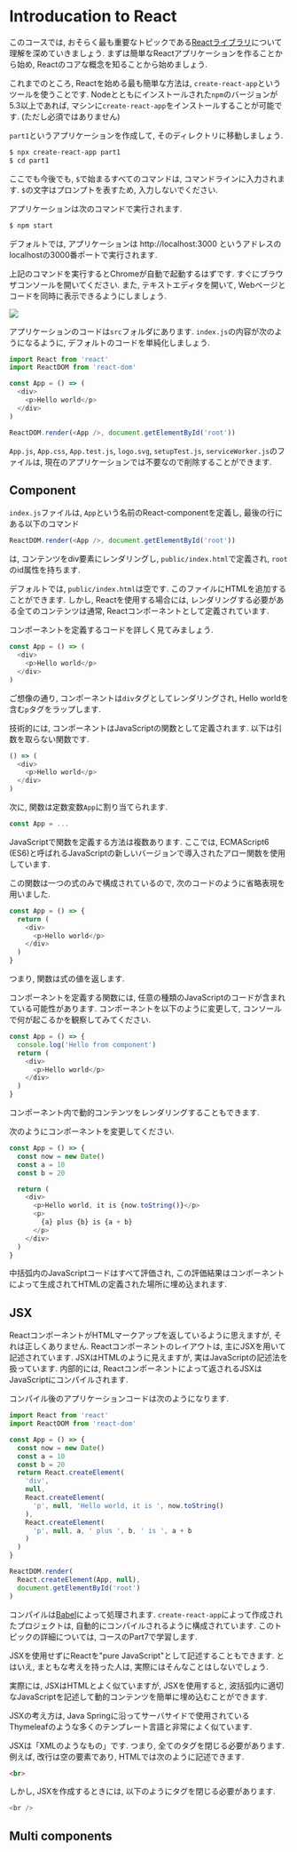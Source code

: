 # Introducation to React

このコースでは, おそらく最も重要なトピックである<a href="https://reactjs.org/">Reactライブラリ</a>について理解を深めていきましょう.
まずは簡単なReactアプリケーションを作ることから始め, Reactのコアな概念を知ることから始めましょう.

これまでのところ, Reactを始める最も簡単な方法は, `create-react-app`というツールを使うことです.
Nodeとともにインストールされた`npm`のバージョンが5.3以上であれば,
マシンに`create-react-app`をインストールすることが可能です. (ただし必須ではありません)

`part1`というアプリケーションを作成して, そのディレクトリに移動しましょう.

```bash
$ npx create-react-app part1
$ cd part1
```

ここでも今後でも, `$`で始まるすべてのコマンドは, コマンドラインに入力されます.
`$`の文字はプロンプトを表すため, 入力しないでください.

アプリケーションは次のコマンドで実行されます.

```bash
$ npm start
```

デフォルトでは, アプリケーションは http://localhost:3000 というアドレスのlocalhostの3000番ポートで実行されます.

上記のコマンドを実行するとChromeが自動で起動するはずです.
すぐにブラウザコンソールを開いてください.
また, テキストエディタを開いて, Webページとコードを同時に表示できるようにしましょう.

<img src="https://fullstackopen.com/static/182fc3f16b4e18cf968de9bbd7efa653/14be6/1e.png">

アプリケーションのコードは`src`フォルダにあります.
`index.js`の内容が次のようになるように, デフォルトのコードを単純化しましょう.

```js
import React from 'react'
import ReactDOM from 'react-dom'

const App = () => (
  <div>
    <p>Hello world</p>
  </div>
)

ReactDOM.render(<App />, document.getElementById('root'))
```

`App.js`, `App.css`, `App.test.js`, `logo.svg`, `setupTest.js`, `serviceWorker.js`のファイルは,
現在のアプリケーションでは不要なので削除することができます.

## Component
`index.js`ファイルは, `App`という名前のReact-componentを定義し, 最後の行にある以下のコマンド

```js
ReactDOM.render(<App />, document.getElementById('root'))
```

は, コンテンツをdiv要素にレンダリングし, `public/index.html`で定義され, `root`のid属性を持ちます.

デフォルトでは, `public/index.html`は空です.
このファイルにHTMLを追加することができます.
しかし, Reactを使用する場合には, レンダリングする必要がある全てのコンテンツは通常,
Reactコンポーネントとして定義されています.

コンポーネントを定義するコードを詳しく見てみましょう.

```js
const App = () => (
  <div>
    <p>Hello world</p>
  </div>
)
```

ご想像の通り, コンポーネントは`div`タグとしてレンダリングされ, Hello worldを含む`p`タグをラップします.

技術的には, コンポーネントはJavaScriptの関数として定義されます.
以下は引数を取らない関数です.

```js
() => (
  <div>
    <p>Hello world</p>
  </div>
)
```

次に, 関数は定数変数`App`に割り当てられます.

```js
const App = ...
```

JavaScriptで関数を定義する方法は複数あります.
ここでは, ECMAScript6 (ES6)と呼ばれるJavaScriptの新しいバージョンで導入されたアロー関数を使用しています.

この関数は一つの式のみで構成されているので, 次のコードのように省略表現を用いました.

```js
const App = () => {
  return (
    <div>
      <p>Hello world</p>
    </div>
  )
}
```

つまり, 関数は式の値を返します.

コンポーネントを定義する関数には, 任意の種類のJavaScriptのコードが含まれている可能性があります.
コンポーネントを以下のように変更して, コンソールで何が起こるかを観察してみてください.

```js
const App = () => {
  console.log('Hello from component')
  return (
    <div>
      <p>Hello world</p>
    </div>
  )
}
```

コンポーネント内で動的コンテンツをレンダリングすることもできます.

次のようにコンポーネントを変更してください.

```js
const App = () => {
  const now = new Date()
  const a = 10
  const b = 20

  return (
    <div>
      <p>Hello world, it is {now.toString()}</p>
      <p>
        {a} plus {b} is {a + b}
      </p>
    </div>
  )
}
```

中括弧内のJavaScriptコードはすべて評価され,
この評価結果はコンポーネントによって生成されてHTMLの定義された場所に埋め込まれます.

## JSX
ReactコンポーネントがHTMLマークアップを返しているように思えますが, それは正しくありません.
Reactコンポーネントのレイアウトは, 主にJSXを用いて記述されています.
JSXはHTMLのように見えますが, 実はJavaScriptの記述法を扱っています.
内部的には, Reactコンポーネントによって返されるJSXはJavaScriptにコンパイルされます.

コンパイル後のアプリケーションコードは次のようになります.

```js
import React from 'react'
import ReactDOM from 'react-dom'

const App = () => {
  const now = new Date()
  const a = 10
  const b = 20
  return React.createElement(
    'div',
    null,
    React.createElement(
      'p', null, 'Hello world, it is ', now.toString()
    ),
    React.createElement(
      'p', null, a, ' plus ', b, ' is ', a + b
    )
  )
}

ReactDOM.render(
  React.createElement(App, null),
  document.getElementById('root')
)
```

コンパイルは<a href="https://babeljs.io/repl/">Babel</a>によって処理されます.
`create-react-app`によって作成されたプロジェクトは, 自動的にコンパイルされるように構成されています.
このトピックの詳細については, コースのPart7で学習します.

JSXを使用せずにReactを"pure JavaScript"として記述することもできます.
とはいえ, まともな考えを持った人は, 実際にはそんなことはしないでしょう.

実際には, JSXはHTMLとよく似ていますが, JSXを使用すると,
波括弧内に適切なJavaScriptを記述して動的コンテンツを簡単に埋め込むことができます.

JSXの考え方は, Java Springに沿ってサーバサイドで使用されている
Thymeleafのような多くのテンプレート言語と非常によく似ています.

JSXは「XMLのようなもの」です. つまり, 全てのタグを閉じる必要があります.
例えば, 改行は空の要素であり, HTMLでは次のように記述できます.

```html
<br>
```

しかし, JSXを作成するときには, 以下のようにタグを閉じる必要があります.

```js
<br />
```

## Multi components